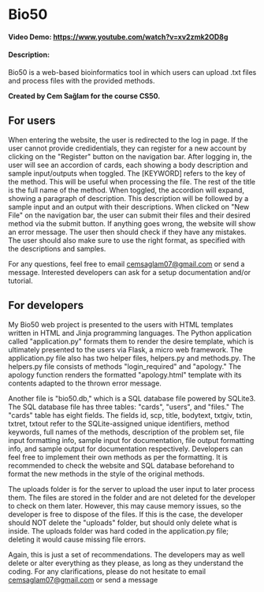 # Bio50
#### Video Demo:   https://www.youtube.com/watch?v=xv2zmk2OD8g
#### Description:
Bio50 is a web-based bioinformatics tool in which users can upload .txt files and process files with the provided methods.

__Created by Cem Sağlam for the course CS50.__

## For users
When entering the website, the user is redirected to the log in page.
If the user cannot provide credidentials, they can register for a new account by clicking on the "Register" button on the navigation bar.
After logging in, the user will see an accordion of cards, each showing a body description and sample input/outputs when toggled.
The [KEYWORD] refers to the key of the method. This will be useful when processing the file.
The rest of the title is the full name of the method.
When toggled, the accordion will expand, showing a paragraph of description.
This description will be followed by a sample input and an output with their descriptions.
When clicked on "New File" on the navigation bar, the user can submit their files and their desired method via the submit button.
If anything goes wrong, the website will show an error message. The user then should check if they have any mistakes.
The user should also make sure to use the right format, as specified with the descriptions and samples.

For any questions, feel free to email cemsaglam07@gmail.com or send a message.
Interested developers can ask for a setup documentation and/or tutorial.

## For developers
My Bio50 web project is presented to the users with HTML templates written in HTML and Jinja programming languages.
The Python application called "application.py" formats them to render the desire template, which is ultimately presented to the users via Flask, a micro web framework.
The application.py file also has two helper files, helpers.py and methods.py.
The helpers.py file consists of methods "login_required" and "apology."
The apology function renders the formatted "apology.html" template with its contents adapted to the thrown error message.

Another file is "bio50.db," which is a SQL database file powered by SQLite3.
The SQL database file has three tables: "cards", "users", and "files."
The "cards" table has eight fields. The fields id, scp, title, bodytext, txtgiv, txtin, txtret, txtout refer to the SQLite-assigned unique identifiers, method keywords, full names of the methods, description of the problem set, file input formatting info, sample input for documentation, file output formatting info, and sample output for documentation respectively.
Developers can feel free to implement their own methods as per the formatting.
It is recommended to check the website and SQL database beforehand to format the new methods in the style of the original methods.

The uploads folder is for the server to upload the user input to later process them.
The files are stored in the folder and are not deleted for the developer to check on them later.
However, this may cause memory issues, so the developer is free to dispose of the files.
If this is the case, the developer should NOT delete the "uploads" folder, but should only delete what is inside.
The uploads folder was hard coded in the application.py file; deleting it would cause missing file errors.

Again, this is just a set of recommendations. The developers may as well delete or alter everything as they please, as long as they understand the coding.
For any clarifications, please do not hesitate to email cemsaglam07@gmail.com or send a message
